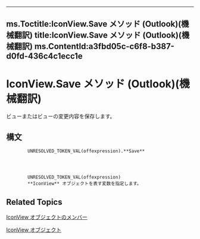 

---
ms.Toctitle:IconView.Save メソッド (Outlook)(機械翻訳)
title:IconView.Save メソッド (Outlook)(機械翻訳)
ms.ContentId:a3fbd05c-c6f8-b387-d0fd-436c4c1ecc1e
---
# IconView.Save メソッド (Outlook)(機械翻訳)




ビューまたはビューの変更内容を保存します。

## 構文

            UNRESOLVED_TOKEN_VAL(offexpression).**Save**




            UNRESOLVED_TOKEN_VAL(offexpression)
            **IconView** オブジェクトを表す変数を指定します。



## Related Topics

[IconView オブジェクトのメンバー](f29e5d94-b231-bd9a-d993-1884a3e2b97b.md)

[IconView オブジェクト](dc2efa6c-4752-f713-f77e-378036f358dc.md)




